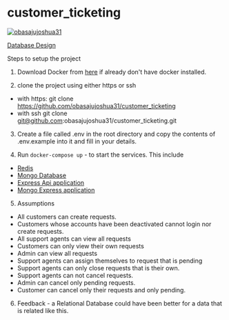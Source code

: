 # customer_ticketing


[![obasajujoshua31](https://circleci.com/gh/obasajujoshua31/customer_ticketing.svg?style=svg)](https://app.circleci.com/pipelines/github/obasajujoshua31/customer_ticketing)



[Database Design](https://dbdesigner.page.link/v1j6cyS1D3syh87z5)


Steps to setup the project

1. Download Docker from [here](https://www.docker.com/products/docker-desktop) if already don't have docker installed.

2. clone the project using either https or ssh
- with https:  git clone https://github.com/obasajujoshua31/customer_ticketing
- with ssh git clone git@github.com:obasajujoshua31/customer_ticketing.git

3. Create a file called .env in the root directory and copy the contents of .env.example into it and fill in your details.
 

4. Run `docker-compose up` - to start the services. This include 

- [Redis](redis.io)
- [Mongo Database](mongodb.com)
- [Express Api application](expressjs.com)
- [Mongo Express application](https://github.com/mongo-express/mongo-express)


5. Assumptions

- All customers can create requests.
- Customers whose accounts have been deactivated cannot login nor create requests.
- All support agents can view all requests
- Customers can only view their own requests
- Admin can view all requests
- Support agents can assign themselves to request that is pending
- Support agents can only close requests that is their own.
- Support agents can not cancel requests.
- Admin can cancel only pending requests.
- Customer can cancel only their requests and only pending.


6. Feedback - a Relational Database could have been better for a data that is related like this. 
